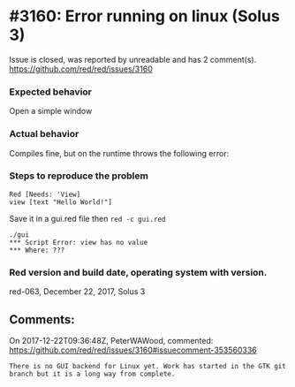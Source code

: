 
#3160: Error running on linux (Solus 3)
================================================================================
Issue is closed, was reported by unreadable and has 2 comment(s).
<https://github.com/red/red/issues/3160>

### Expected behavior
Open a simple window
### Actual behavior
Compiles fine, but on the runtime throws the following error:
### Steps to reproduce the problem
	Red [Needs: 'View]
    view [text "Hello World!"]
	
Save it in a gui.red file then `red -c gui.red`

    ./gui
	*** Script Error: view has no value
	*** Where: ???

### Red version and build date, operating system with version.
red-063, December 22, 2017, Solus 3




Comments:
--------------------------------------------------------------------------------

On 2017-12-22T09:36:48Z, PeterWAWood, commented:
<https://github.com/red/red/issues/3160#issuecomment-353560336>

    There is no GUI backend for Linux yet. Work has started in the GTK git branch but it is a long way from complete.

